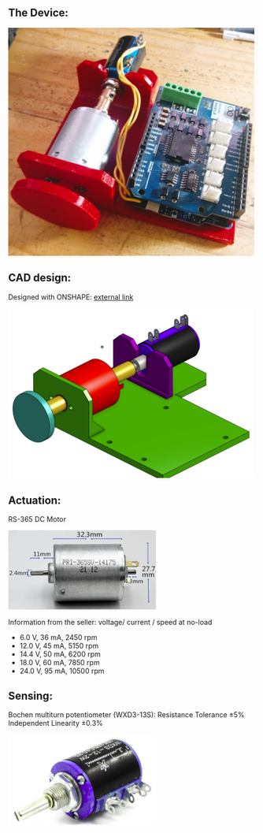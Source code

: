 ## The Device:

<img src="./images/device.jpg" width="500">

## CAD design:

Designed with ONSHAPE: [external link](https://cad.onshape.com/documents/10bc479726efd397e1b6da2f/w/0b0132ffe39dfe43be7fad69/e/8997c8a6fc3ccb14e4730629)

<img src="./images/haptic-konb.png" width="500">

## Actuation:

RS-365 DC Motor

<img src="./images/dc-motor-dimension.png" width="300">

Information from the seller: voltage/ current / speed at no-load
- 6.0 V, 36 mA, 2450 rpm
- 12.0 V, 45 mA, 5150 rpm
- 14.4 V, 50 mA, 6200 rpm
- 18.0 V, 60 mA, 7850 rpm
- 24.0 V, 95 mA, 10500 rpm

## Sensing:

Bochen multiturn potentiometer (WXD3-13S): Resistance Tolerance ±5% Independent Linearity ±0.3% 

<img src="./images/bochen.png" width="300">
